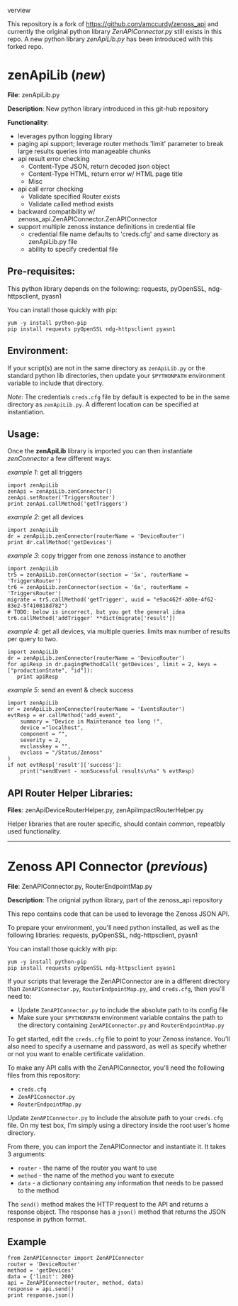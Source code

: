verview

This repository is a fork of https://github.com/amccurdy/zenoss_api and currently the original python library _ZenAPIConnector.py_ still exists in this repo. A new python library _zenApiLib.py_ has been introduced with this forked repo.

# zenApiLib (_new_)
**File**: zenApiLib.py

**Description**: New python library introduced in this git-hub repository

**Functionality**:
- leverages python logging library
- paging api support; leverage router methods 'limit' parameter to break large results queries into manageable chunks
- api result error checking
    - Content-Type JSON, return decoded json object
    - Content-Type HTML, return error w/ HTML page title
    - Misc
- api call error checking
    - Validate specified Router exists
    - Validate called method exists
- backward compatibility w/ zenoss_api.ZenAPIConnector.ZenAPIConnector
- support multiple zenoss instance definitions in credential file
    - credential file name defaults to 'creds.cfg' and same directory as zenApiLib.py file
    - ability to specify credential file

## Pre-requisites:
This python library depends on the following: requests, pyOpenSSL, ndg-httpsclient, pyasn1

You can install those quickly with pip:
```
yum -y install python-pip
pip install requests pyOpenSSL ndg-httpsclient pyasn1
```

## Environment:

If your script(s) are not in the same directory as `zenApiLib.py` or the standard python lib directories, then update your `$PYTHONPATH` environment variable to include that directory.

_Note_: The credentials `creds.cfg` file by default is expected to be in the same directory as `zenApiLib.py`. A different location can be specified at instantiation.

## Usage:

Once the **zenApiLib** library is imported you can then instantiate _zenConnector_ a few different ways:

_example 1_: get all triggers
```
import zenApiLib
zenApi = zenApiLib.zenConnector()
zenApi.setRouter('TriggersRouter')
print zenApi.callMethod('getTriggers')
```

_example 2_: get all devices
```
import zenApiLib
dr = zenApiLib.zenConnector(routerName = 'DeviceRouter')
print dr.callMethod('getDevices')
```

_example 3_: copy trigger from one zenoss instance to another
```
import zenApiLib
tr5 = zenApiLib.zenConnector(section = '5x', routerName = 'TriggersRouter')
tr6 = zenApiLib.zenConnector(section = '6x', routerName = 'TriggersRouter')
migrate = tr5.callMethod('getTrigger', uuid = "e9ac462f-a80e-4f62-83e2-5f410818d782")
# TODO: below is incorrect, but you get the general idea
tr6.callMethod('addTrigger' **dict(migrate['result'])
```

_example 4_: get all devices, via multiple queries. limits max number of results per query to two.
```
import zenApiLib
dr = zenApiLib.zenConnector(routerName = 'DeviceRouter')
for apiResp in dr.pagingMethodCall('getDevices', limit = 2, keys = ["productionState", "id"]):
   print apiResp
```

_example 5_: send an event & check success
```
import zenApiLib
er = zenApiLib.zenConnector(routerName = 'EventsRouter')
evtResp = er.callMethod('add_event', 
    summary = "Device in Maintenance too long !",
    device ="localhost",
    component = "",
    severity = 2,
    evclasskey = "",
    evclass = "/Status/Zenoss"
)
if not evtResp['result']['success']:
    print("sendEvent - nonSucessful results\n%s" % evtResp)
```

## API Router Helper Libraries:
**Files**: zenApiDeviceRouterHelper.py, zenApiImpactRouterHelper.py

Helper libraries that are router specific, should contain common, repeatbly used functionality.

------

# Zenoss API Connector (_previous_)
**File**: ZenAPIConnector.py, RouterEndpointMap.py

**Description**: The orignial python library, part of the zenoss_api repository

This repo contains code that can be used to leverage the Zenoss JSON API. 

To prepare your environment, you'll need python installed, as well as the following libraries: requests, pyOpenSSL, ndg-httpsclient, pyasn1

You can install those quickly with pip:
```
yum -y install python-pip
pip install requests pyOpenSSL ndg-httpsclient pyasn1
```

If your scripts that leverage the ZenAPIConnector are in a different directory than `ZenAPIConnector.py`, `RouterEndpointMap.py`, and `creds.cfg`, then you'll need to:
 - Update `ZenAPIConnector.py` to include the absolute path to its config file
 - Make sure your `$PYTHONPATH` environment variable contains the path to the directory containing `ZenAPIConnector.py` and `RouterEndpointMap.py`

To get started, edit the `creds.cfg` file to point to your Zenoss instance. You'll also need to specify a username and password, as well as specify whether or not you want to enable certificate validation. 

To make any API calls with the ZenAPIConnector, you'll need the following files from this repository: 

 - `creds.cfg`
 - `ZenAPIConnector.py`
 - `RouterEndpointMap.py`

Update `ZenAPIConnector.py` to include the absolute path to your `creds.cfg` file. On my test box, I'm simply using a directory inside the root user's home directory.

From there, you can import the ZenAPIConnector and instantiate it. It takes 3 arguments: 

- `router` - the name of the router you want to use
- `method` - the name of the method you want to execute
- `data` - a dictionary containing any information that needs to be passed to the method

The `send()` method makes the HTTP request to the API and returns a response object. The response has a `json()` method that returns the JSON response in python format. 

## Example 

```
from ZenAPIConnector import ZenAPIConnector
router = 'DeviceRouter'
method = 'getDevices'
data = {'limit': 200}
api = ZenAPIConnector(router, method, data)
response = api.send()
print response.json()

```

